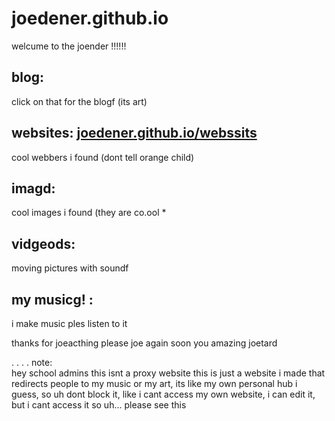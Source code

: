 # joedener.github.io

welcume to the joender !!!!!!

blog: 
-
click on that for the blogf (its art)

websites: [joedener.github.io/webssits](https://joedener.github.io/webssits)
-
cool webbers i found (dont tell orange child)

imagd:   
-
cool images i found (they are co.ool *

vidgeods:      
-
moving pictures with soundf

my musicg! :    
-
i make music ples listen to it

thanks for joeacthing
please joe again soon you amazing joetard

.
.
.
.
note:  
hey school admins this isnt a proxy website this is just a website i made that redirects people to my music or my art, its
like my own personal hub i guess, so uh 
dont block it, like i cant access my own website, i can edit it, but i cant access it so uh... please see this  
